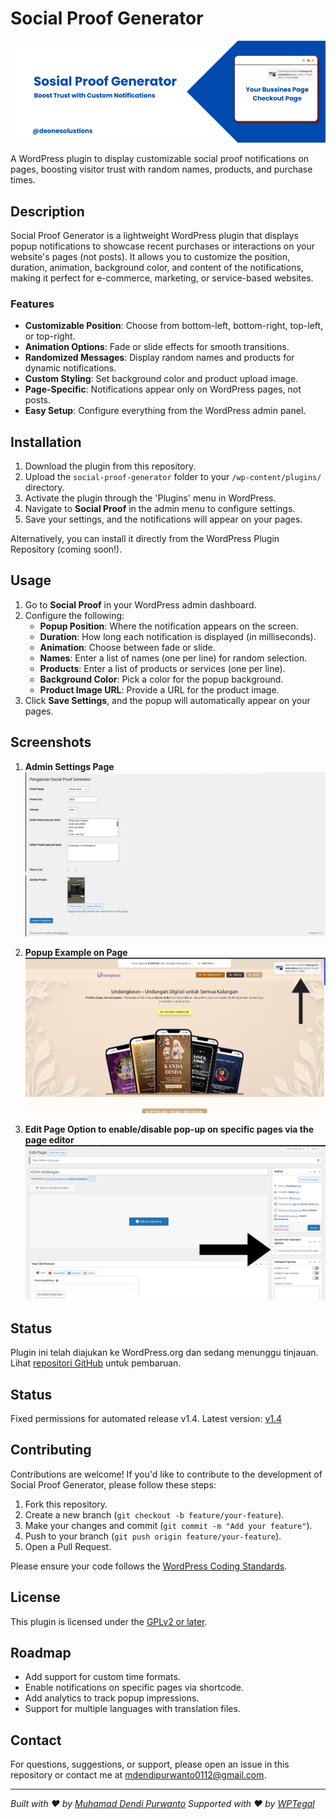 # Social Proof Generator

![Plugin Banner](assets/images/banner.png)

A WordPress plugin to display customizable social proof notifications on pages, boosting visitor trust with random names, products, and purchase times.

## Description

Social Proof Generator is a lightweight WordPress plugin that displays popup notifications to showcase recent purchases or interactions on your website's pages (not posts). It allows you to customize the position, duration, animation, background color, and content of the notifications, making it perfect for e-commerce, marketing, or service-based websites.

### Features
- **Customizable Position**: Choose from bottom-left, bottom-right, top-left, or top-right.
- **Animation Options**: Fade or slide effects for smooth transitions.
- **Randomized Messages**: Display random names and products for dynamic notifications.
- **Custom Styling**: Set background color and product upload image.
- **Page-Specific**: Notifications appear only on WordPress pages, not posts.
- **Easy Setup**: Configure everything from the WordPress admin panel.

## Installation

1. Download the plugin from this repository.
2. Upload the `social-proof-generator` folder to your `/wp-content/plugins/` directory.
3. Activate the plugin through the 'Plugins' menu in WordPress.
4. Navigate to **Social Proof** in the admin menu to configure settings.
5. Save your settings, and the notifications will appear on your pages.

Alternatively, you can install it directly from the WordPress Plugin Repository (coming soon!).

## Usage

1. Go to **Social Proof** in your WordPress admin dashboard.
2. Configure the following:
   - **Popup Position**: Where the notification appears on the screen.
   - **Duration**: How long each notification is displayed (in milliseconds).
   - **Animation**: Choose between fade or slide.
   - **Names**: Enter a list of names (one per line) for random selection.
   - **Products**: Enter a list of products or services (one per line).
   - **Background Color**: Pick a color for the popup background.
   - **Product Image URL**: Provide a URL for the product image.
3. Click **Save Settings**, and the popup will automatically appear on your pages.

## Screenshots

1. **Admin Settings Page**  
   ![Admin Settings](screenshots/admin-settings.png) 

2. **Popup Example on Page**  
   ![Popup Example](screenshots/popup-example.png) 

3. **Edit Page Option to enable/disable pop-up on specific pages via the page editor**  
   ![Popup Example](screenshots/edit-page.png) 

 ## Status
Plugin ini telah diajukan ke WordPress.org dan sedang menunggu tinjauan. Lihat [repositori GitHub](https://github.com/MDendiPurwanto/social-proof-generator) untuk pembaruan.

## Status
Fixed permissions for automated release v1.4.
Latest version: [v1.4](https://github.com/MDendiPurwanto/social-proof-generator/releases/tag/v1.4)

## Contributing

Contributions are welcome! If you'd like to contribute to the development of Social Proof Generator, please follow these steps:

1. Fork this repository.
2. Create a new branch (`git checkout -b feature/your-feature`).
3. Make your changes and commit (`git commit -m "Add your feature"`).
4. Push to your branch (`git push origin feature/your-feature`).
5. Open a Pull Request.

Please ensure your code follows the [WordPress Coding Standards](https://developer.wordpress.org/coding-standards/wordpress-coding-standards/).

## License

This plugin is licensed under the [GPLv2 or later](https://www.gnu.org/licenses/gpl-2.0.html).

## Roadmap

- Add support for custom time formats.
- Enable notifications on specific pages via shortcode.
- Add analytics to track popup impressions.
- Support for multiple languages with translation files.

## Contact

For questions, suggestions, or support, please open an issue in this repository or contact me at [mdendipurwanto0112@gmail.com](mailto:mdendipurwanto0112@gmail.com).

---

*Built with ❤️ by [Muhamad Dendi Purwanto](https://github.com/MDendiPurwanto)*
*Supported with ❤️ by [WPTegal](https://wptegal.com/)*
